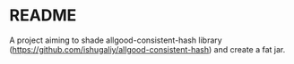 # README #

A project aiming to shade allgood-consistent-hash library (https://github.com/ishugaliy/allgood-consistent-hash) and create a fat jar.
